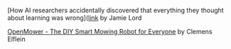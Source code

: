 [How AI researchers accidentally discovered that everything they thought about learning was wrong]([link](https://nearlyright.com/how-ai-researchers-accidentally-discovered-that-everything-they-thought-about-learning-was-wrong/) by Jamie Lord

[OpenMower - The DIY Smart Mowing Robot for Everyone](https://github.com/ClemensElflein/OpenMower) by Clemens Elflein
